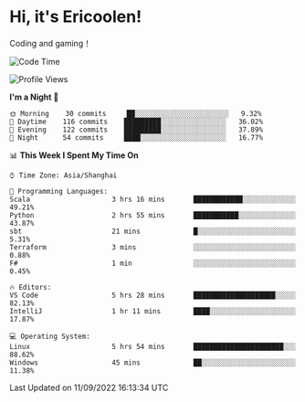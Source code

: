 # Hi, it's Ericoolen!
Coding and gaming！

<!--START_SECTION:waka-->
![Code Time](http://img.shields.io/badge/Code%20Time-358%20hrs%203%20mins-blue)

![Profile Views](http://img.shields.io/badge/Profile%20Views-0-blue)

**I'm a Night 🦉** 

```text
🌞 Morning    30 commits     ██░░░░░░░░░░░░░░░░░░░░░░░   9.32% 
🌆 Daytime    116 commits    █████████░░░░░░░░░░░░░░░░   36.02% 
🌃 Evening    122 commits    █████████░░░░░░░░░░░░░░░░   37.89% 
🌙 Night      54 commits     ████░░░░░░░░░░░░░░░░░░░░░   16.77%

```


📊 **This Week I Spent My Time On** 

```text
⌚︎ Time Zone: Asia/Shanghai

💬 Programming Languages: 
Scala                    3 hrs 16 mins       ████████████░░░░░░░░░░░░░   49.21% 
Python                   2 hrs 55 mins       ███████████░░░░░░░░░░░░░░   43.87% 
sbt                      21 mins             █░░░░░░░░░░░░░░░░░░░░░░░░   5.31% 
Terraform                3 mins              ░░░░░░░░░░░░░░░░░░░░░░░░░   0.88% 
F#                       1 min               ░░░░░░░░░░░░░░░░░░░░░░░░░   0.45%

🔥 Editors: 
VS Code                  5 hrs 28 mins       ████████████████████░░░░░   82.13% 
IntelliJ                 1 hr 11 mins        ████░░░░░░░░░░░░░░░░░░░░░   17.87%

💻 Operating System: 
Linux                    5 hrs 54 mins       ██████████████████████░░░   88.62% 
Windows                  45 mins             ██░░░░░░░░░░░░░░░░░░░░░░░   11.38%

```


 Last Updated on 11/09/2022 16:13:34 UTC
<!--END_SECTION:waka-->


